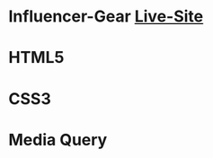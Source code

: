 # Influencer-Gear [Live-Site](https://ishrakabir.github.io/Influencer-Gear/)
# HTML5
# CSS3
# Media Query 
